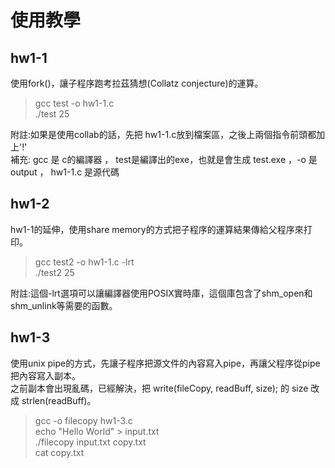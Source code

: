 # 使用教學
## hw1-1 <br>
使用fork()，讓子程序跑考拉茲猜想(Collatz conjecture)的運算。
> gcc test -o hw1-1.c <br>
> ./test 25

附註:如果是使用collab的話，先把 hw1-1.c放到檔案區，之後上兩個指令前頭都加上'!' <br>
補充: gcc 是 c的編譯器 ， test是編譯出的exe，也就是會生成 test.exe ，-o 是 output ， hw1-1.c 是源代碼


## hw1-2 <br>
hw1-1的延伸，使用share memory的方式把子程序的運算結果傳給父程序來打印。

> gcc test2 -o hw1-1.c  -lrt <br>
> ./test2 25

附註:這個-lrt選項可以讓編譯器使用POSIX實時庫，這個庫包含了shm_open和shm_unlink等需要的函數。

## hw1-3 <br>
使用unix pipe的方式，先讓子程序把源文件的內容寫入pipe，再讓父程序從pipe把內容寫入副本。<br>
之前副本會出現亂碼，已經解決，把 write(fileCopy, readBuff, size); 的 size 改成 strlen(readBuff)。

> gcc -o filecopy  hw1-3.c <br>
> echo "Hello World" > input.txt <br>
>./filecopy input.txt copy.txt <br>
> cat copy.txt
